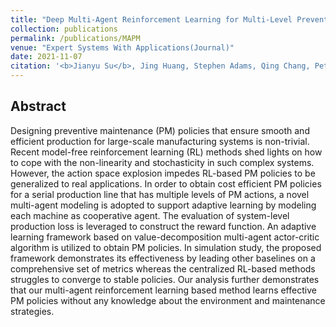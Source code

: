 ```yaml
---
title: "Deep Multi-Agent Reinforcement Learning for Multi-Level Preventive Maintenance in Manufacturing Systems"
collection: publications
permalink: /publications/MAPM
venue: "Expert Systems With Applications(Journal)"
date: 2021-11-07
citation: '<b>Jianyu Su</b>, Jing Huang, Stephen Adams, Qing Chang, Peter A. Beling. <i>Accepted by Journal Expert Systems With Applications</i>.'
---
```


## Abstract
Designing preventive maintenance (PM) policies that ensure smooth and efficient production for large-scale manufacturing systems is non-trivial. 
Recent model-free reinforcement learning (RL) methods shed lights on how to cope with the non-linearity and stochasticity in such complex systems. 
However, the action space explosion impedes RL-based PM policies to be generalized to real applications. In order to obtain cost efficient PM 
policies for a serial production line that has multiple levels of PM actions, a novel multi-agent modeling is adopted to support adaptive learning 
by modeling each machine as cooperative agent. The evaluation of system-level production loss is leveraged to construct the reward function. An 
adaptive learning framework based on value-decomposition multi-agent actor-critic algorithm is utilized to obtain PM policies. In simulation study, 
the proposed framework demonstrates its effectiveness by leading other baselines on a comprehensive set of metrics whereas the centralized RL-based 
methods struggles to converge to stable policies. Our analysis further demonstrates that our multi-agent reinforcement learning based method learns
effective PM policies without any knowledge about the environment and maintenance strategies.
